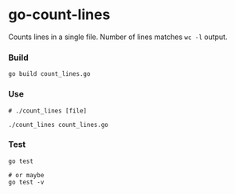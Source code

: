 # go-count-lines

Counts lines in a single file. Number of lines matches `wc -l` output.

### Build

```
go build count_lines.go
```

### Use

```
# ./count_lines [file]

./count_lines count_lines.go
```

### Test

```
go test

# or maybe
go test -v
```